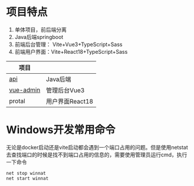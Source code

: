 # 项目特点

1. 单体项目，前后端分离
2. Java后端springboot
3. 前端后台管理： Vite+Vue3+TypeScript+Sass
4. 前端用户界面：Vite+React18+TypeScript+Sass

| 项目                                                         |                 |
| ------------------------------------------------------------ | --------------- |
| [api](https://gitee.com/developeros/videos-online/tree/master/api) | Java后端        |
| [vue-admin](https://gitee.com/developeros/videos-online/tree/master/vue-admin) | 管理后台Vue3    |
| protal                                                       | 用户界面React18 |





# Windows开发常用命令

无论是docker启动还是vite启动都会遇到一个端口占用的问题。但是使用netstat去查找端口的时候是找不到端口占用的信息的，需要使用管理员运行cmd，执行一下命令

```shell
net stop winnat
net start winnat
```

